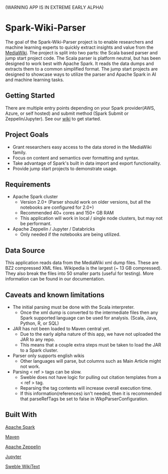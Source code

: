 (WARNING APP IS IN EXTREME EARLY ALPHA)

# Spark-Wiki-Parser
The goal of the Spark-Wiki-Parser project is to enable researchers and machine learning experts to quickly extract insights and value from the [MediaWiki](https://wikimediafoundation.org/wiki/Our_projects).  The project is split into two parts: the Scala based parser and jump start project code.  The Scala parser is platform neutral, but has been designed to work best with Apache Spark.  It reads the data dumps and extracts them to a common simplified format.  The jump start projects are designed to showcase ways to utilize the parser and Apache Spark in AI and machine learning tasks.

## Getting Started
There are multiple entry points depending on your Spark provider(AWS, Azure, or self hosted) and submit method (Spark Submit or Zeppelin/Jupyter).  See our [wiki](https://github.com/nielsenbe/Spark-Wiki-Parser/wiki) to get started.

## Project Goals
* Grant researchers easy access to the data stored in the MediaWiki family.
* Focus on content and semantics over formatting and syntax.
* Take advantage of Spark's built in data import and export functionality.
* Provide jump start projects to demonstrate usage.

## Requirements
* Apache Spark cluster 
  * Version 2.0+ (Parser should work on older versions, but all the notebooks are configured for 2.0+)
  * Recommended 40+ cores and 150+ GB RAM
  * This application will work in local / single node clusters, but may not be performant.
* Apache Zeppelin / Jupyter / Databricks
  * Only needed if the notebooks are being utilized.

## Data Source
This application reads data from the MediaWiki xml dump files.  These are BZ2 compressed XML files.  Wikipedia is the largest (~ 13 GB compressed).  They also break the files into 50 smaller parts (useful for testing).  More information can be found in our documentation.

## Caveats and known limitations
* The initial parsing must be done with the Scala interpreter.
  * Once the xml dump is converted to the intermediate files then any Spark supported language can be used for analysis. (Scala, Java, Python, R, or SQL)
* JAR has not been loaded to Maven central yet.
  * Due to the early alpha nature of this app, we have not uploaded the JAR to any repo.
  * This means that a couple extra steps must be taken to load the JAR to a Spark cluster.
* Parser only supports english wikis
  * Other languages will parse, but columns such as Main Article might not work.
* Parsing < ref > tags can be slow.
  * Sweble does not have logic for pulling out citation templates from a < ref > tag.
  * Reparsing the tag contents will increase overall execution time.
  * If this information(references) isn't needed, then it is recommended that parseRefTags be set to false in WkpParserConfiguration.
  
## Built With
[Apache Spark](https://spark.apache.org/)

[Maven](https://maven.apache.org/)

[Apache Zeppelin](https://zeppelin.apache.org/)

[Jupyter](http://jupyter.org/)

[Sweble WikiText](https://github.com/sweble/sweble-wikitext)